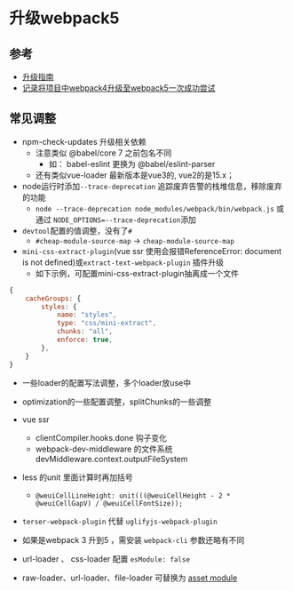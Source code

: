 # 升级webpack5
## 参考
- [升级指南](https://webpack.docschina.org/migrate/5/#upgrade-webpack-and-its-dependencies)
- [记录将项目中webpack4升级至webpack5一次成功尝试](https://www.mybj123.com/11258.html)


## 常见调整
- npm-check-updates 升级相关依赖
  * 注意类似 @babel/core 7 之前包名不同
     * 如： babel-eslint 更换为 @babel/eslint-parser
  * 还有类似vue-loader 最新版本是vue3的, vue2的是15.x；
- node运行时添加`--trace-deprecation` 追踪废弃告警的栈堆信息，移除废弃的功能
  * `node --trace-deprecation node_modules/webpack/bin/webpack.js` 或通过 `NODE_OPTIONS=--trace-deprecation`添加
- `devtool`配置的值调整，没有了`#`
  * `#cheap-module-source-map` -> `cheap-module-source-map`
- `mini-css-extract-plugin`(vue ssr 使用会报错ReferenceError: document is not defined)或`extract-text-webpack-plugin` 插件升级
  * 如下示例，可配置mini-css-extract-plugin抽离成一个文件

```javascript
{
    cacheGroups: {
        styles: {
            name: "styles",
            type: "css/mini-extract",
            chunks: "all",
            enforce: true,
        },
    }
}
```
- 一些loader的配置写法调整，多个loader放use中
- optimization的一些配置调整，splitChunks的一些调整
- vue ssr
  * clientCompiler.hooks.done 钩子变化
  * webpack-dev-middleware 的文件系统 devMiddleware.context.outputFileSystem
  
- less 的unit 里面计算时再加括号
  * `@weuiCellLineHeight: unit(((@weuiCellHeight - 2 * @weuiCellGapV) / @weuiCellFontSize));`

- `terser-webpack-plugin` 代替  `uglifyjs-webpack-plugin`

- 如果是webpack 3 升到5 ，需安装 `webpack-cli` 参数还略有不同
- url-loader 、 css-loader 配置 `esModule: false`
- raw-loader、url-loader、file-loader 可替换为 [asset module](https://webpack.docschina.org/guides/asset-modules/)
